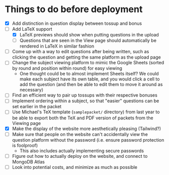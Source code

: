 # Things to do before deployment
- [x] Add distinction in question display between tossup and bonus
- [ ] Add LaTeX support
  - [x] LaTeX previews should show when putting questions in the upload
  - [ ] Questions that are seen in the View page should automatically be rendered in LaTeX in similar fashion
- [ ] Come up with a way to edit questions after being written, such as clicking the question and getting the same platform as the upload page
- [ ] Change the subject viewing platform to mimic the Google Sheets (sorted by round and position within round) for easy viewing
  - One thought could be to almost implement Sheets itself? We could make each subject have its own table, and you would click a cell to add the question (and then be able to edit them to move it around as necessary)
- [ ] Find an efficient way to pair up tossups with their respective bonuses
- [ ] Implement ordering within a subject, so that "easier" questions can be set earlier in the packet
- [ ] Use Michael's TeX template (`samplepacket/` directory) from last year to be able to export both the TeX and PDF version of packets from the Viewing page
- [x] Make the display of the website more aesthetically pleasing (Tailwind?)
- [ ] Make sure that people on the website can't accidentally view the question platform without the password (i.e. ensure password protection is foolproof)
  - This also includes actually implementing secure passwords
- [ ] Figure out how to actually deploy on the website, and connect to MongoDB Atlas
- [ ] Look into potential costs, and minimize as much as possible